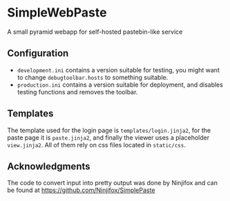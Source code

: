 SimpleWebPaste
==============

A small pyramid webapp for self-hosted pastebin-like service


Configuration
-------------

  - ```development.ini``` contains a version suitable for testing, you might want to change ```debugtoolbar.hosts``` to something suitable.
  - ```production.ini``` contains a version suitable for deployment, and disables testing functions and removes the toolbar.

Templates
---------
The template used for the login page is ```templates/login.jinja2```, for the paste page it is ```paste.jinja2```, and finally the viewer uses a placeholder ```view.jinja2```. All of them rely on css files located in ```static/css```.

Acknowledgments
---------------
The code to convert input into pretty output was done by Ninjifox and can be found at https://github.com/Ninjifox/SimplePaste
